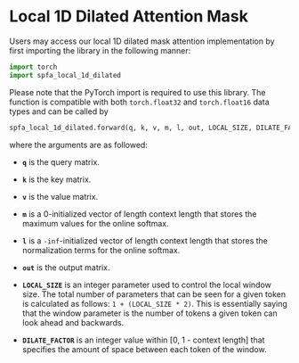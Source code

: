 # Local 1D Dilated Attention Mask

Users may access our local 1D dilated mask attention implementation by first importing the library in the following manner:

```python
import torch
import spfa_local_1d_dilated
```

Please note that the PyTorch import is required to use this library. The function is compatible with both `torch.float32` and `torch.float16` data types and can be called by

```python
spfa_local_1d_dilated.forward(q, k, v, m, l, out, LOCAL_SIZE, DILATE_FACTOR)
```

where the arguments are as followed:

- **`q`** is the query matrix.

- **`k`** is the key matrix.

- **`v`** is the value matrix.

- **`m`** is a 0-initialized vector of length context length that stores the maximum values for the online softmax.

- **`l`** is a `-inf`-initialized vector of length context length that stores the normalization terms for the online softmax.

- **`out`** is the output matrix.

- **`LOCAL_SIZE`** is an integer parameter used to control the local window size. The total number of parameters that can be seen for a given token is calculated as follows: `1 + (LOCAL_SIZE * 2)`. This is essentially saying that the window parameter is the number of tokens a given token can look ahead and backwards.

- **`DILATE_FACTOR`** is an integer value within [0, 1 - context length] that specifies the amount of space between each token of the window.